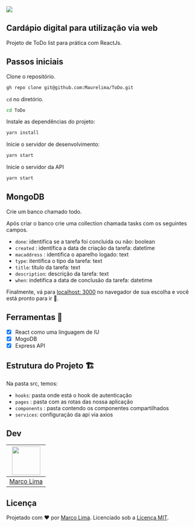 <img src="https://mauregithub.s3.us-east-1.amazonaws.com/screencapture-localhost-3000-2021-07-21-16_30_36.png?response-content-disposition=inline&X-Amz-Security-Token=IQoJb3JpZ2luX2VjEMz%2F%2F%2F%2F%2F%2F%2F%2F%2F%2FwEaCXNhLWVhc3QtMSJHMEUCIGSZUfqzw%2B7tNPxifZ2cgyhmaSPx2o4lCXjIJa6MXcs2AiEAq3rJR4kVqw%2BFxeymuRjLlJL5ds9e6M3xnetahiMi4qoqgwMIxf%2F%2F%2F%2F%2F%2F%2F%2F%2F%2FARAAGgwyMTI0NzY4NTI2NTgiDC2pLF3GMJi%2BkE3WryrXAmLWkINUdYZRIjjTF%2BsOvsSmgoo6S4BrbIywZTG9yTetH7SIw0DWKx%2FVMj8V6pj4jXn%2BtD2guSeutgGtVol1dWJN4PdAVnhvUyX%2BFMEftetdEV6Cu8SzQ2WhBiWgEiuRM7Sb%2F7RgQhiMc2aSQxui%2BJQ8K2XlhVPtwomPGQtIj2DZGrFOj7%2BJIXxlhQgJxMLSr6abCFBPN7hTXZ3v59sdSEmvyG3QYKs5y3Rz7du6bqJ7zVrALp%2BagY8Xe18FeFdNzQ9Y%2Bn2e5mU%2B7PsnRymxuGrtQgDjm0kXVSoRzIyrTSexRIfNq%2FfepoQJ7oeKOhBCAhRWtnWC5RMiWxF4Mxr4Lw5OdIsj3GxHbv1qunt1UHuQUdzCtfAwt%2F8pT6TqpsC6aZfSCigF8pR%2BG6d38E28poqR9OU9keCPriHdQ6wjKmbruyd4QerWCV6%2FKIeAUbr%2FRxfoZUCjXo4w9fDhhwY6swJyoxFFiiOOfW0sTU%2BsbnVmQj9zCloplhib8Y8yYP3lpveq84bRcuvEKCMnRr3AFoaGbrGF%2ByxVEaTpdgfKUw%2BntPtNhWx9qbGKFbQEo%2FSWXlL3fMN9qN1jMn%2BAQmV3xG0r0qSAgnZFI8bLGotEPn3iPuJdDu1n3VMnIELlwwLXy4Q6hl3TNFwmR3OGDiG3FEz%2Fc9oA1JgUyDG0omT9Q29MG7K6iAF56sZVb%2BB63NUKezAiekn0%2BQNqhxnwL0UxBfeEMpUKh1eGYbEYrsO2VI5%2FTkbBDMdGwR0WBjyFxlH5n79gFinlmqwHyljYOSeONbSfyg74sPaUDYeYQbbcYKJPjsXdAg2f3YWoH4PU8l6Mho7MybFbiwFFaZN0BmZNvDYPEKu%2B3jfIZg8M%2BvmNeQsgmcEG&X-Amz-Algorithm=AWS4-HMAC-SHA256&X-Amz-Date=20210721T194805Z&X-Amz-SignedHeaders=host&X-Amz-Expires=300&X-Amz-Credential=ASIATC6E3PGZPQPCXW4W%2F20210721%2Fus-east-1%2Fs3%2Faws4_request&X-Amz-Signature=a257b664fc17f6c85c1f0e5ec26a86e57cbc75b761f9f735684c7741d8d7c628" />

## Cardápio digital para utilização via web

Projeto de ToDo list para prática com ReactJs. 

## Passos iniciais

Clone o repositório.

```sh
gh repo clone git@github.com:Maurelima/ToDo.git
```

`cd` no diretório.

```sh
cd ToDo
```

Instale as dependências do projeto:

```sh
yarn install
```

Inicie o servidor de desenvolvimento:

```sh
yarn start
```

Inicie o servidor da API

```sh
yarn start
```

## MongoDB

Crie um banco chamado todo.

Após criar o banco crie uma collection chamada tasks com os seguintes campos.

- `done`: identifica se a tarefa foi concluida ou não: boolean
- `created` :  identifica a data de criação da tarefa: datetime
- `macaddress` :  identifica o aparelho logado: text
- `type`: itentifica o tipo da tarefa: text
- `title`: título da tarefa: text
- `description`: descrição da tarefa: text
- `when`: indetifica a data de conclusão da tarefa: datetime

Finalmente, vá para [localhost: 3000](http://localhost:3000) no navegador de sua escolha e você está pronto para ir 🚀.

## Ferramentas 🧰

- [x] React como uma linguagem de IU
- [x] MogoDB
- [x] Express API
## Estrutura do Projeto 🏗

Na pasta src, temos:

- `hooks`: pasta onde está o hook de autenticação
- `pages` :  pasta com as rotas das nossa aplicação
- `components` :  pasta contendo os componentes compartilhados
- `services`: configuração da api via axios

## Dev

| [<img src="https://avatars.githubusercontent.com/u/59918400?s=400&u=3554ebcf0f75263637516867945ebd371e68da71&v=4" width="75px;"/>](https://github.com/Maurelima) |
| :-----------------------------------------------------------------------------------------------------------------------------------------------------------------: |
|                                                          [Marco Lima](https://github.com/Maurelima)                                                          |

## Licença

Projetado com ♥ por [Marco Lima](https://github.com/Maurelima). Licenciado sob a [Licença MIT](licença).
